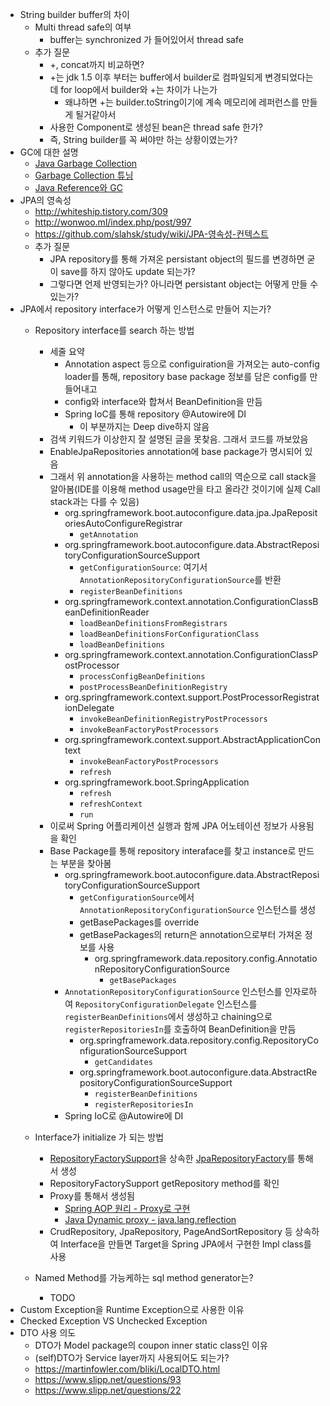 - String builder buffer의 차이
    - Multi thread safe의 여부
        - buffer는 synchronized 가 들어있어서 thread safe
    - 추가 질문
        - +, concat까지 비교하면?
        - +는 jdk 1.5 이후 부터는 buffer에서 builder로 컴파일되게 변경되었다는데 for loop에서 builder와 +는 차이가 나는가
            - 왜냐하면 +는 builder.toString이기에 계속 메모리에 레퍼런스를 만들게 될거같아서
        - 사용한 Component로 생성된 bean은 thread safe 한가?
        - 즉, String builder를 꼭 써야만 하는 상황이였는가?
- GC에 대한 설명
    - [Java Garbage Collection](http://d2.naver.com/helloworld/1329)
    - [Garbage Collection 튜닝](http://d2.naver.com/helloworld/37111)
    - [Java Reference와 GC](http://d2.naver.com/helloworld/329631)
- JPA의 영속성
    - http://whiteship.tistory.com/309
    - http://wonwoo.ml/index.php/post/997
    - https://github.com/slahsk/study/wiki/JPA-영속성-컨텍스트
    - 추가 질문
        - JPA repository를 통해 가져온 persistant object의 필드를 변경하면 굳이 save를 하지 않아도 update 되는가?
        - 그렇다면 언제 반영되는가? 아니라면 persistant object는 어떻게 만들 수 있는가?
- JPA에서 repository interface가 어떻게 인스턴스로 만들어 지는가?
    - Repository interface를 search 하는 방법 
        - 세줄 요약
            - Annotation aspect 등으로 configuiration을 가져오는 auto-config loader를 통해, repository base package 정보를 담은 config를 만들어내고
            - config와 interface와 합쳐서 BeanDefinition을 만듬
            - Spring IoC를 통해 repository @Autowire에 DI
                - 이 부분까지는 Deep dive하지 않음
        - 검색 키워드가 이상한지 잘 설명된 글을 못찾음. 그래서 코드를 까보았음
        - EnableJpaRepositories annotation에 base package가 명시되어 있음
        - 그래서 위 annotation을 사용하는 method call의 역순으로 call stack을 알아봄(IDE를 이용해 method usage만을 타고 올라간 것이기에 실제 Call stack과는 다를 수 있음)
            - org.springframework.boot.autoconfigure.data.jpa.JpaRepositoriesAutoConfigureRegistrar
                - `getAnnotation`
            - org.springframework.boot.autoconfigure.data.AbstractRepositoryConfigurationSourceSupport 
                - `getConfigurationSource`: 여기서 `AnnotationRepositoryConfigurationSource`를 반환
                - `registerBeanDefinitions`
            - org.springframework.context.annotation.ConfigurationClassBeanDefinitionReader
                - `loadBeanDefinitionsFromRegistrars`
                - `loadBeanDefinitionsForConfigurationClass`
                - `loadBeanDefinitions`
            - org.springframework.context.annotation.ConfigurationClassPostProcessor 
                - `processConfigBeanDefinitions`
                - `postProcessBeanDefinitionRegistry`
            - org.springframework.context.support.PostProcessorRegistrationDelegate 
                - `invokeBeanDefinitionRegistryPostProcessors`
                - `invokeBeanFactoryPostProcessors`
            - org.springframework.context.support.AbstractApplicationContext 
                - `invokeBeanFactoryPostProcessors`
                - `refresh`
            - org.springframework.boot.SpringApplication 
                - `refresh`
                - `refreshContext`
                - `run`
        - 이로써 Spring 어플리케이션 실행과 함께 JPA 어노테이션 정보가 사용됨을 확인
        - Base Package를 통해 repository interaface를 찾고 instance로 만드는 부분을 찾아봄
            - org.springframework.boot.autoconfigure.data.AbstractRepositoryConfigurationSourceSupport  
                - `getConfigurationSource`에서 `AnnotationRepositoryConfigurationSource` 인스턴스를 생성
                - getBasePackages를 override
                - getBasePackages의 return은 annotation으로부터 가져온 정보를 사용
                    - org.springframework.data.repository.config.AnnotationRepositoryConfigurationSource
                        - `getBasePackages`
            - `AnnotationRepositoryConfigurationSource` 인스턴스를 인자로하여 `RepositoryConfigurationDelegate` 인스턴스를 `registerBeanDefinitions`에서 생성하고 chaining으로 `registerRepositoriesIn`를 호출하여 BeanDefinition을 만듬
                - org.springframework.data.repository.config.RepositoryConfigurationSourceSupport
                    - `getCandidates`
                - org.springframework.boot.autoconfigure.data.AbstractRepositoryConfigurationSourceSupport  
                    - `registerBeanDefinitions`
                    - `registerRepositoriesIn`
            - Spring IoC로 @Autowire에 DI
        
    - Interface가 initialize 가 되는 방법
        - [RepositoryFactorySupport](https://github.com/spring-projects/spring-data-commons/blob/master/src/main/java/org/springframework/data/repository/core/support/RepositoryFactorySupport.java#L287)을 상속한 [JpaRepositoryFactory](https://github.com/spring-projects/spring-data-jpa/blob/master/src/main/java/org/springframework/data/jpa/repository/support/JpaRepositoryFactory.java)를 통해서 생성
        - RepositoryFactorySupport getRepository method를 확인
        - Proxy를 통해서 생성됨
            - [Spring AOP 원리 - Proxy로 구현](http://wonwoo.ml/index.php/post/1576)
            - [Java Dynamic proxy - java.lang.reflection](http://babtingdev.tistory.com/308)
        - CrudRepository, JpaRepository, PageAndSortRepository 등 상속하여 Interface을 만들면 Target을 Spring JPA에서 구현한 Impl class를 사용
    - Named Method를 가능케하는 sql method generator는?
        - TODO
- Custom Exception을 Runtime Exception으로 사용한 이유
- Checked Exception VS Unchecked Exception
- DTO 사용 의도
    - DTO가 Model package의 coupon inner static class인 이유
    - (self)DTO가 Service layer까지 사용되어도 되는가?
    - https://martinfowler.com/bliki/LocalDTO.html
    - https://www.slipp.net/questions/93
    - https://www.slipp.net/questions/22
    